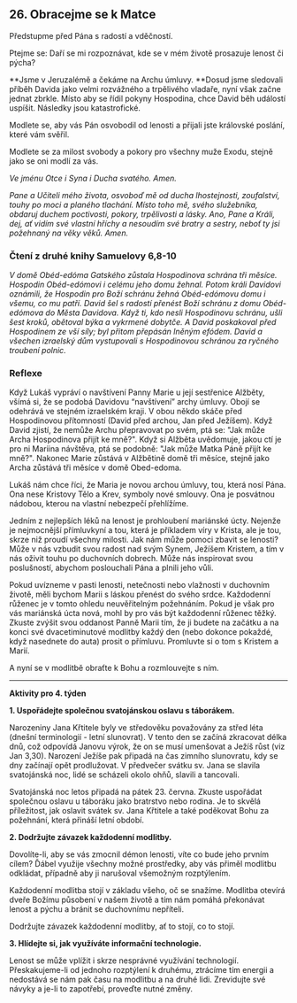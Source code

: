 ## 26. **Obracejme se k Matce**

Předstupme před Pána s radostí a vděčností.

Ptejme se: Daří se mi rozpoznávat, kde se v mém životě prosazuje lenost či pýcha?

**Jsme v Jeruzalémě a čekáme na Archu úmluvy. **Dosud jsme sledovali příběh Davida jako velmi rozvážného a trpělivého vladaře, nyní však začne jednat zbrkle. Místo aby se řídil pokyny Hospodina, chce David běh událostí uspíšit. Následky jsou katastrofické.

Modlete se, aby vás Pán osvobodil od lenosti a přijali jste královské poslání, které vám svěřil.

Modlete se za milost svobody a pokory pro všechny muže Exodu, stejně jako se oni modlí za vás.

_Ve jménu Otce i Syna i Ducha svatého. Amen._

_Pane a Učiteli mého života, osvoboď mě od ducha lhostejnosti, zoufalství, touhy po moci a planého tlachání. Místo toho mě, svého služebníka, obdaruj duchem poctivosti, pokory, trpělivosti a lásky. Ano, Pane a Králi, dej, ať vidím své vlastní hříchy a nesoudím své bratry a sestry, neboť ty jsi požehnaný na věky věků. Amen._

### Čtení z druhé knihy Samuelovy 6,8-10

_V domě Obéd-edóma Gatského zůstala Hospodinova schrána tři měsíce. Hospodin Obéd-edómovi i celému jeho domu žehnal. Potom králi Davidovi oznámili, že Hospodin pro Boží schránu žehná Obéd-edómovu domu i všemu, co mu patří. David šel s radostí přenést Boží schránu z domu Obéd-edómova do Města Davidova. Když ti, kdo nesli Hospodinovu schránu, ušli šest kroků, obětoval býka a vykrmené dobytče. A David poskakoval před Hospodinem ze vší síly; byl přitom přepásán lněným efódem. David a všechen izraelský dům vystupovali s Hospodinovou schránou za ryčného troubení polnic._

### Reflexe

Když Lukáš vypráví o navštívení Panny Marie u její sestřenice Alžběty, všímá si, že se podobá Davidovu “navštívení” archy úmluvy. Obojí se odehrává ve stejném izraelském kraji. V obou někdo skáče před Hospodinovou přítomností (David před archou, Jan před Ježíšem). Když David zjistí, že nemůže Archu přepravovat po svém, ptá se: "Jak může Archa Hospodinova přijít ke mně?". Když si Alžběta uvědomuje, jakou ctí je pro ni Mariina návštěva, ptá se podobně: "Jak může Matka Páně přijít ke mně?". Nakonec Marie zůstává v Alžbětině domě tři měsíce, stejně jako Archa zůstává tři měsíce v domě Obed-edoma.

Lukáš nám chce říci, že Maria je novou archou úmluvy, tou, která nosí Pána. Ona nese Kristovy Tělo a Krev, symboly nové smlouvy. Ona je posvátnou nádobou, kterou na vlastní nebezpečí přehlížíme.

Jedním z nejlepších léků na lenost je prohloubení mariánské úcty. Nejenže je nejmocnější přímluvkyní a tou, která je příkladem víry v Krista, ale je tou, skrze niž proudí všechny milosti. Jak nám může pomoci zbavit se lenosti? Může v nás vzbudit svou radost nad svým Synem, Ježíšem Kristem, a tím v nás oživit touhu po duchovních dobrech. Může nás inspirovat svou poslušností, abychom poslouchali Pána a plnili jeho vůli.

Pokud uvízneme v pasti lenosti, netečnosti nebo vlažnosti v duchovním životě, měli bychom Marii s láskou přenést do svého srdce. Každodenní růženec je v tomto ohledu neuvěřitelným požehnáním. Pokud je však pro vás mariánská úcta nová, mohl by pro vás být každodenní růženec těžký. Zkuste zvýšit svou oddanost Panně Marii tím, že ji budete na začátku a na konci své dvacetiminutové modlitby každý den (nebo dokonce pokaždé, když nasednete do auta) prosit o přímluvu. Promluvte si o tom s Kristem a Marií.

A nyní se v modlitbě obraťte k Bohu a rozmlouvejte s ním.

---

**Aktivity pro 4. týden**

**1. Uspořádejte společnou svatojánskou oslavu s táborákem.**

Narozeniny Jana Křtitele byly ve středověku považovány za střed léta (dnešní terminologií - letní slunovrat). V tento den se začíná zkracovat délka dnů, což odpovídá Janovu výrok, že on se musí umenšovat a Ježíš růst (viz Jan 3,30). Narození Ježíše pak připadá na čas zimního slunovratu, kdy se dny začínají opět prodlužovat. V předvečer svátku sv. Jana se slavila svatojánská noc, lidé se scházeli okolo ohňů, slavili a tancovali.

Svatojánská noc letos připadá na pátek 23. června. Zkuste uspořádat společnou oslavu u táboráku jako bratrstvo nebo rodina. Je to skvělá příležitost, jak oslavit svátek sv. Jana Křtitele a také poděkovat Bohu za požehnání, která přináší letní období.

**2. Dodržujte závazek každodenní modlitby.**

Dovolíte-li, aby se vás zmocnil démon lenosti, víte co bude jeho prvním cílem? Ďábel využije všechny možné prostředky, aby vás přiměl modlitbu odkládat, případně aby ji narušoval všemožným rozptýlením.

Každodenní modlitba stojí v základu všeho, oč se snažíme. Modlitba otevírá dveře Božímu působení v našem životě a tím nám pomáhá překonávat lenost a pýchu a bránit se duchovnímu nepříteli.

Dodržujte závazek každodenní modlitby, ať to stojí, co to stojí.

**3. Hlídejte si, jak využíváte informační technologie.**

Lenost se může vplížit i skrze nesprávné využívání technologií. Přeskakujeme-li od jednoho rozptýlení k druhému, ztrácíme tím energii a nedostává se nám pak času na modlitbu a na druhé lidi. Zrevidujte své návyky a je-li to zapotřebí, proveďte nutné změny.

